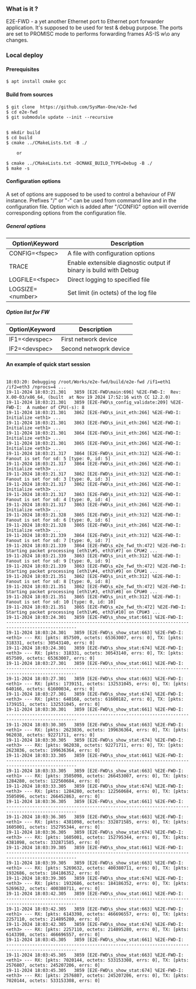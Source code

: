 
### 	What is it ?
 E2E-FWD - a yet another Ethernet port to Ethernet port forwarder application. It's supposed to be used
 for test & debug purpose. The ports are set to PROMISC mode to performs forwarding frames AS-IS w\o any changes.

### 	Local deploy


#### 	Prerequisites
```
$ apt install cmake gcc

```



#### 	Build from sources

```
$ git clone  https://github.com/SysMan-One/e2e-fwd
$ cd e2e-fwd
$ git submodule update --init --recursive


$ mkdir build
$ cd build
$ cmake ../CMakeLists.txt -B ./

	or

$ cmake ../CMakeLists.txt -DCMAKE_BUILD_TYPE=Debug -B ./
$ make -s
```





#### 	Configuration options
A set of options are supposed to be used to control a behaviour of FW  instance.
Prefixes "/" or "-" can be used from command line and in the configuration file.
Option wich is added after "/CONFIG" option will override corresponding options from the configuration file.


##### 	General options
 
| Option\Keyword    | Description                                                                       |
| --------------    | --------------------------------------------------------------------------------- |
| CONFIG=\<fspec\>  | A file with configuration options |
| TRACE             | Enable extensible diagnostic output if binary is build with Debug                 |
| LOGFILE=\<fspec\> | Direct logging to specified file                                                  |
| LOGSIZE=\<number\>| Set limit (in octets) of the log file                                             |



##### 	Option list for FW

| Option\Keyword   | Description                                                                       |
| --------------   | --------------------------------------------------------------------------------- |
| IF1=\<devspec\>  | First network device |
| IF2=\<devspec\>  | Second netwoprk device |


#### 	An example of quick start session

```

18:03:20: Debugging /root/Works/e2e-fwd/build/e2e-fwd /if1=eth1 /if2=eth3 /nprocs=4 ...
19-11-2024 18:03:21.301   3859 [E2E-FWD\main:696] %E2E-FWD-I:  Rev: X.00-03/x86_64, (built  at Nov 19 2024 17:52:16 with CC 12.2.0)
19-11-2024 18:03:21.301   3859 [E2E-FWD\s_config_validate:209] %E2E-FWD-I:  A number of CPU(-s): 8
19-11-2024 18:03:21.301   3862 [E2E-FWD\s_init_eth:266] %E2E-FWD-I:  Initialize <eth1> ...
19-11-2024 18:03:21.301   3863 [E2E-FWD\s_init_eth:266] %E2E-FWD-I:  Initialize <eth1> ...
19-11-2024 18:03:21.301   3864 [E2E-FWD\s_init_eth:266] %E2E-FWD-I:  Initialize <eth1> ...
19-11-2024 18:03:21.301   3865 [E2E-FWD\s_init_eth:266] %E2E-FWD-I:  Initialize <eth1> ...
19-11-2024 18:03:21.317   3864 [E2E-FWD\s_init_eth:312] %E2E-FWD-I:  Fanout is set for sd: 5 [type: 0, id: 5]
19-11-2024 18:03:21.317   3864 [E2E-FWD\s_init_eth:266] %E2E-FWD-I:  Initialize <eth3> ...
19-11-2024 18:03:21.317   3862 [E2E-FWD\s_init_eth:312] %E2E-FWD-I:  Fanout is set for sd: 3 [type: 0, id: 3]
19-11-2024 18:03:21.317   3862 [E2E-FWD\s_init_eth:266] %E2E-FWD-I:  Initialize <eth3> ...
19-11-2024 18:03:21.317   3863 [E2E-FWD\s_init_eth:312] %E2E-FWD-I:  Fanout is set for sd: 4 [type: 0, id: 4]
19-11-2024 18:03:21.317   3863 [E2E-FWD\s_init_eth:266] %E2E-FWD-I:  Initialize <eth3> ...
19-11-2024 18:03:21.328   3865 [E2E-FWD\s_init_eth:312] %E2E-FWD-I:  Fanout is set for sd: 6 [type: 0, id: 6]
19-11-2024 18:03:21.328   3865 [E2E-FWD\s_init_eth:266] %E2E-FWD-I:  Initialize <eth3> ...
19-11-2024 18:03:21.339   3864 [E2E-FWD\s_init_eth:312] %E2E-FWD-I:  Fanout is set for sd: 7 [type: 0, id: 7]
19-11-2024 18:03:21.339   3864 [E2E-FWD\s_e2e_fwd_th:472] %E2E-FWD-I:  Starting packet processing [eth1\#5, eth3\#7] on CPU#2 ...
19-11-2024 18:03:21.339   3863 [E2E-FWD\s_init_eth:312] %E2E-FWD-I:  Fanout is set for sd: 9 [type: 0, id: 9]
19-11-2024 18:03:21.339   3863 [E2E-FWD\s_e2e_fwd_th:472] %E2E-FWD-I:  Starting packet processing [eth1\#4, eth3\#9] on CPU#1 ...
19-11-2024 18:03:21.351   3862 [E2E-FWD\s_init_eth:312] %E2E-FWD-I:  Fanout is set for sd: 8 [type: 0, id: 8]
19-11-2024 18:03:21.351   3862 [E2E-FWD\s_e2e_fwd_th:472] %E2E-FWD-I:  Starting packet processing [eth1\#3, eth3\#8] on CPU#0 ...
19-11-2024 18:03:21.351   3865 [E2E-FWD\s_init_eth:312] %E2E-FWD-I:  Fanout is set for sd: 10 [type: 0, id: 10]
19-11-2024 18:03:21.351   3865 [E2E-FWD\s_e2e_fwd_th:472] %E2E-FWD-I:  Starting packet processing [eth1\#6, eth3\#10] on CPU#3 ...
19-11-2024 18:03:24.301   3859 [E2E-FWD\s_show_stat:661] %E2E-FWD-I:  -------------------------------------------------------------------------------------------------
19-11-2024 18:03:24.301   3859 [E2E-FWD\s_show_stat:663] %E2E-FWD-I:  <eth1> --- RX: [pkts: 857509, octets: 65363007, errs: 0], TX: [pkts: 318331, octets: 30543140, errs: 0]
19-11-2024 18:03:24.301   3859 [E2E-FWD\s_show_stat:674] %E2E-FWD-I:  <eth3> --- RX: [pkts: 318331, octets: 30543140, errs: 0], TX: [pkts: 857509, octets: 65363007, errs: 0]
19-11-2024 18:03:27.301   3859 [E2E-FWD\s_show_stat:661] %E2E-FWD-I:  -------------------------------------------------------------------------------------------------
19-11-2024 18:03:27.301   3859 [E2E-FWD\s_show_stat:663] %E2E-FWD-I:  <eth1> --- RX: [pkts: 1739151, octets: 132531045, errs: 0], TX: [pkts: 640166, octets: 61600034, errs: 0]
19-11-2024 18:03:27.301   3859 [E2E-FWD\s_show_stat:674] %E2E-FWD-I:  <eth3> --- RX: [pkts: 640168, octets: 61600182, errs: 0], TX: [pkts: 1739151, octets: 132531045, errs: 0]
19-11-2024 18:03:30.301   3859 [E2E-FWD\s_show_stat:661] %E2E-FWD-I:  -------------------------------------------------------------------------------------------------
19-11-2024 18:03:30.305   3859 [E2E-FWD\s_show_stat:663] %E2E-FWD-I:  <eth1> --- RX: [pkts: 2623836, octets: 199636364, errs: 0], TX: [pkts: 962038, octets: 92271711, errs: 0]
19-11-2024 18:03:30.305   3859 [E2E-FWD\s_show_stat:674] %E2E-FWD-I:  <eth3> --- RX: [pkts: 962038, octets: 92271711, errs: 0], TX: [pkts: 2623836, octets: 199636364, errs: 0]
19-11-2024 18:03:33.305   3859 [E2E-FWD\s_show_stat:661] %E2E-FWD-I:  -------------------------------------------------------------------------------------------------
19-11-2024 18:03:33.305   3859 [E2E-FWD\s_show_stat:663] %E2E-FWD-I:  <eth1> --- RX: [pkts: 3505098, octets: 266453007, errs: 0], TX: [pkts: 1284280, octets: 122560684, errs: 0]
19-11-2024 18:03:33.305   3859 [E2E-FWD\s_show_stat:674] %E2E-FWD-I:  <eth3> --- RX: [pkts: 1284280, octets: 122560684, errs: 0], TX: [pkts: 3505096, octets: 266452863, errs: 0]
19-11-2024 18:03:36.305   3859 [E2E-FWD\s_show_stat:661] %E2E-FWD-I:  -------------------------------------------------------------------------------------------------
19-11-2024 18:03:36.305   3859 [E2E-FWD\s_show_stat:663] %E2E-FWD-I:  <eth1> --- RX: [pkts: 4381098, octets: 332871585, errs: 0], TX: [pkts: 1605001, octets: 152795344, errs: 0]
19-11-2024 18:03:36.305   3859 [E2E-FWD\s_show_stat:674] %E2E-FWD-I:  <eth3> --- RX: [pkts: 1605001, octets: 152795344, errs: 0], TX: [pkts: 4381098, octets: 332871585, errs: 0]
19-11-2024 18:03:39.305   3859 [E2E-FWD\s_show_stat:661] %E2E-FWD-I:  -------------------------------------------------------------------------------------------------
19-11-2024 18:03:39.305   3859 [E2E-FWD\s_show_stat:663] %E2E-FWD-I:  <eth1> --- RX: [pkts: 5269632, octets: 400380711, errs: 0], TX: [pkts: 1932686, octets: 184186352, errs: 0]
19-11-2024 18:03:39.305   3859 [E2E-FWD\s_show_stat:674] %E2E-FWD-I:  <eth3> --- RX: [pkts: 1932686, octets: 184186352, errs: 0], TX: [pkts: 5269632, octets: 400380711, errs: 0]
19-11-2024 18:03:42.305   3859 [E2E-FWD\s_show_stat:661] %E2E-FWD-I:  -------------------------------------------------------------------------------------------------
19-11-2024 18:03:42.305   3859 [E2E-FWD\s_show_stat:663] %E2E-FWD-I:  <eth1> --- RX: [pkts: 6143398, octets: 466696557, errs: 0], TX: [pkts: 2257110, octets: 214895280, errs: 0]
19-11-2024 18:03:42.305   3859 [E2E-FWD\s_show_stat:674] %E2E-FWD-I:  <eth3> --- RX: [pkts: 2257110, octets: 214895280, errs: 0], TX: [pkts: 6143398, octets: 466696557, errs: 0]
19-11-2024 18:03:45.305   3859 [E2E-FWD\s_show_stat:661] %E2E-FWD-I:  -------------------------------------------------------------------------------------------------
19-11-2024 18:03:45.305   3859 [E2E-FWD\s_show_stat:663] %E2E-FWD-I:  <eth1> --- RX: [pkts: 7020144, octets: 533153308, errs: 0], TX: [pkts: 2576807, octets: 245207206, errs: 0]
19-11-2024 18:03:45.305   3859 [E2E-FWD\s_show_stat:674] %E2E-FWD-I:  <eth3> --- RX: [pkts: 2576807, octets: 245207206, errs: 0], TX: [pkts: 7020144, octets: 533153308, errs: 0]

```
